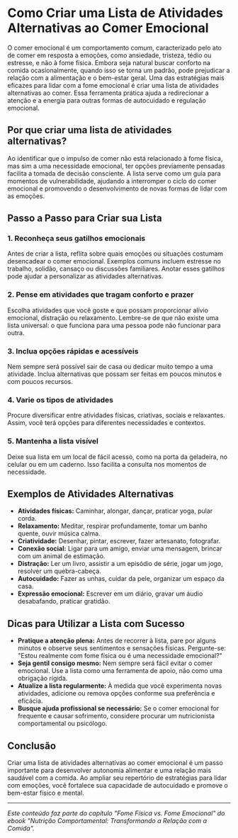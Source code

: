 
# Como Criar uma Lista de Atividades Alternativas ao Comer Emocional

O comer emocional é um comportamento comum, caracterizado pelo ato de comer em resposta a emoções, como ansiedade, tristeza, tédio ou estresse, e não à fome física. Embora seja natural buscar conforto na comida ocasionalmente, quando isso se torna um padrão, pode prejudicar a relação com a alimentação e o bem-estar geral. Uma das estratégias mais eficazes para lidar com a fome emocional é criar uma lista de atividades alternativas ao comer. Essa ferramenta prática ajuda a redirecionar a atenção e a energia para outras formas de autocuidado e regulação emocional.

## Por que criar uma lista de atividades alternativas?

Ao identificar que o impulso de comer não está relacionado à fome física, mas sim a uma necessidade emocional, ter opções previamente pensadas facilita a tomada de decisão consciente. A lista serve como um guia para momentos de vulnerabilidade, ajudando a interromper o ciclo do comer emocional e promovendo o desenvolvimento de novas formas de lidar com as emoções.

## Passo a Passo para Criar sua Lista

### 1. **Reconheça seus gatilhos emocionais**
Antes de criar a lista, reflita sobre quais emoções ou situações costumam desencadear o comer emocional. Exemplos comuns incluem estresse no trabalho, solidão, cansaço ou discussões familiares. Anotar esses gatilhos pode ajudar a personalizar as atividades alternativas.

### 2. **Pense em atividades que tragam conforto e prazer**
Escolha atividades que você goste e que possam proporcionar alívio emocional, distração ou relaxamento. Lembre-se de que não existe uma lista universal: o que funciona para uma pessoa pode não funcionar para outra.

### 3. **Inclua opções rápidas e acessíveis**
Nem sempre será possível sair de casa ou dedicar muito tempo a uma atividade. Inclua alternativas que possam ser feitas em poucos minutos e com poucos recursos.

### 4. **Varie os tipos de atividades**
Procure diversificar entre atividades físicas, criativas, sociais e relaxantes. Assim, você terá opções para diferentes necessidades e contextos.

### 5. **Mantenha a lista visível**
Deixe sua lista em um local de fácil acesso, como na porta da geladeira, no celular ou em um caderno. Isso facilita a consulta nos momentos de necessidade.

## Exemplos de Atividades Alternativas

- **Atividades físicas:** Caminhar, alongar, dançar, praticar yoga, pular corda.
- **Relaxamento:** Meditar, respirar profundamente, tomar um banho quente, ouvir música calma.
- **Criatividade:** Desenhar, pintar, escrever, fazer artesanato, fotografar.
- **Conexão social:** Ligar para um amigo, enviar uma mensagem, brincar com um animal de estimação.
- **Distração:** Ler um livro, assistir a um episódio de série, jogar um jogo, resolver um quebra-cabeça.
- **Autocuidado:** Fazer as unhas, cuidar da pele, organizar um espaço da casa.
- **Expressão emocional:** Escrever em um diário, gravar um áudio desabafando, praticar gratidão.

## Dicas para Utilizar a Lista com Sucesso

- **Pratique a atenção plena:** Antes de recorrer à lista, pare por alguns minutos e observe seus sentimentos e sensações físicas. Pergunte-se: "Estou realmente com fome física ou é uma necessidade emocional?"
- **Seja gentil consigo mesmo:** Nem sempre será fácil evitar o comer emocional. Use a lista como uma ferramenta de apoio, não como uma obrigação rígida.
- **Atualize a lista regularmente:** À medida que você experimenta novas atividades, adicione ou remova opções conforme sua preferência e eficácia.
- **Busque ajuda profissional se necessário:** Se o comer emocional for frequente e causar sofrimento, considere procurar um nutricionista comportamental ou psicólogo.

## Conclusão

Criar uma lista de atividades alternativas ao comer emocional é um passo importante para desenvolver autonomia alimentar e uma relação mais saudável com a comida. Ao ampliar seu repertório de estratégias para lidar com emoções, você fortalece sua capacidade de autocuidado e promove o bem-estar físico e mental.

___
*Este conteúdo faz parte do capítulo "Fome Física vs. Fome Emocional" do ebook "Nutrição Comportamental: Transformando a Relação com a Comida".*
```
